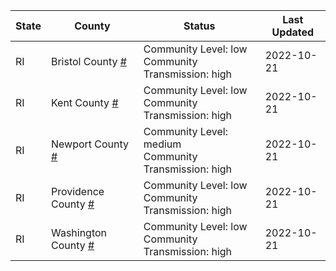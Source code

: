 State | County | Status | Last Updated
--- | --- | --- | --- 
RI | Bristol County <a href="#bristol_county">#</a> | <a name="bristol_county"></a>Community Level: low<br/>Community Transmission: high | 2022-10-21
RI | Kent County <a href="#kent_county">#</a> | <a name="kent_county"></a>Community Level: low<br/>Community Transmission: high | 2022-10-21
RI | Newport County <a href="#newport_county">#</a> | <a name="newport_county"></a>Community Level: medium<br/>Community Transmission: high | 2022-10-21
RI | Providence County <a href="#providence_county">#</a> | <a name="providence_county"></a>Community Level: low<br/>Community Transmission: high | 2022-10-21
RI | Washington County <a href="#washington_county">#</a> | <a name="washington_county"></a>Community Level: low<br/>Community Transmission: high | 2022-10-21
